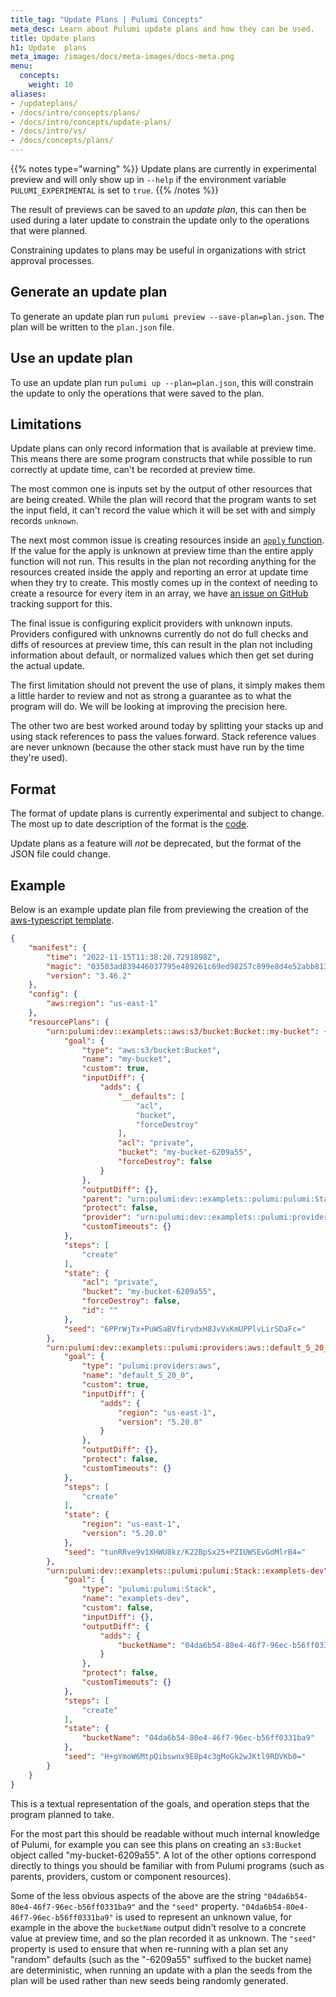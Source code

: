 ```yaml
---
title_tag: "Update Plans | Pulumi Concepts"
meta_desc: Learn about Pulumi update plans and how they can be used.
title: Update plans
h1: Update  plans
meta_image: /images/docs/meta-images/docs-meta.png
menu:
  concepts:
    weight: 10
aliases:
- /updateplans/
- /docs/intro/concepts/plans/
- /docs/intro/concepts/update-plans/
- /docs/intro/vs/
- /docs/concepts/plans/ 
---
```


{{% notes type="warning" %}}
Update plans are currently in experimental preview and will only show up in `--help` if the environment variable `PULUMI_EXPERIMENTAL` is set to `true`.
{{% /notes %}}

The result of previews can be saved to an _update plan_, this can then be used during a later update to
constrain the update only to the operations that were planned.

Constraining updates to plans may be useful in organizations with strict approval processes.

## Generate an update plan

To generate an update plan run `pulumi preview --save-plan=plan.json`. The plan will be written to the `plan.json` file.

## Use an update plan

To use an update plan run `pulumi up --plan=plan.json`, this will constrain the update to only the operations that were saved to the plan.

## Limitations

Update plans can only record information that is available at preview time. This means there are some program
constructs that while possible to run correctly at update time, can't be recorded at preview time.

The most common one is inputs set by the output of other resources that are being created. While the plan will
record that the program wants to set the input field, it can't record the value which it will be set with and
simply records `unknown`.

The next most common issue is creating resources inside an [`apply`
function](/docs/concepts/inputs-outputs/#apply). If the value for the apply is
unknown at preview time than the entire apply function will not run. This results in the plan not recording
anything for the resources created inside the apply and reporting an error at update time when they try to
create. This mostly comes up in the context of needing to create a resource for every item in an array, we
have [an issue on GitHub](https://github.com/pulumi/pulumi/issues/4834) tracking support for this.

The final issue is configuring explicit providers with unknown inputs. Providers configured with unknowns
currently do not do full checks and diffs of resources at preview time, this can result in the plan not
including information about default, or normalized values which then get set during the actual update.

The first limitation should not prevent the use of plans, it simply makes them a little harder to review and
not as strong a guarantee as to what the program will do. We will be looking at improving the precision here.

The other two are best worked around today by splitting your stacks up and using stack references to pass the
values forward. Stack reference values are never unknown (because the other stack must have run by the time
they're used).

## Format

The format of update plans is currently experimental and subject to change. The most up to date description of
the format is the [code](https://github.com/pulumi/pulumi/blob/master/sdk/go/common/apitype/plan.go).

Update plans as a feature will _not_ be deprecated, but the format of the JSON file could change.

## Example

Below is an example update plan file from previewing the creation of the [aws-typescript
template](https://github.com/pulumi/templates/tree/master/aws-typescript).

```json
{
    "manifest": {
        "time": "2022-11-15T11:38:20.7291898Z",
        "magic": "03503ad839446037795e489261c69ed98257c899e8d4e52abb8134db63afcdd3",
        "version": "3.46.2"
    },
    "config": {
        "aws:region": "us-east-1"
    },
    "resourcePlans": {
        "urn:pulumi:dev::examplets::aws:s3/bucket:Bucket::my-bucket": {
            "goal": {
                "type": "aws:s3/bucket:Bucket",
                "name": "my-bucket",
                "custom": true,
                "inputDiff": {
                    "adds": {
                        "__defaults": [
                            "acl",
                            "bucket",
                            "forceDestroy"
                        ],
                        "acl": "private",
                        "bucket": "my-bucket-6209a55",
                        "forceDestroy": false
                    }
                },
                "outputDiff": {},
                "parent": "urn:pulumi:dev::examplets::pulumi:pulumi:Stack::examplets-dev",
                "protect": false,
                "provider": "urn:pulumi:dev::examplets::pulumi:providers:aws::default_5_20_0::04da6b54-80e4-46f7-96ec-b56ff0331ba9",
                "customTimeouts": {}
            },
            "steps": [
                "create"
            ],
            "state": {
                "acl": "private",
                "bucket": "my-bucket-6209a55",
                "forceDestroy": false,
                "id": ""
            },
            "seed": "6PPrWjTx+PuWSaBVfirvdxH8JvVxKmUPPlvLirSDaFc="
        },
        "urn:pulumi:dev::examplets::pulumi:providers:aws::default_5_20_0": {
            "goal": {
                "type": "pulumi:providers:aws",
                "name": "default_5_20_0",
                "custom": true,
                "inputDiff": {
                    "adds": {
                        "region": "us-east-1",
                        "version": "5.20.0"
                    }
                },
                "outputDiff": {},
                "protect": false,
                "customTimeouts": {}
            },
            "steps": [
                "create"
            ],
            "state": {
                "region": "us-east-1",
                "version": "5.20.0"
            },
            "seed": "tunRRve9v1XHWU8kz/K22BpSx25+PZIUWSEvGdMlrB4="
        },
        "urn:pulumi:dev::examplets::pulumi:pulumi:Stack::examplets-dev": {
            "goal": {
                "type": "pulumi:pulumi:Stack",
                "name": "examplets-dev",
                "custom": false,
                "inputDiff": {},
                "outputDiff": {
                    "adds": {
                        "bucketName": "04da6b54-80e4-46f7-96ec-b56ff0331ba9"
                    }
                },
                "protect": false,
                "customTimeouts": {}
            },
            "steps": [
                "create"
            ],
            "state": {
                "bucketName": "04da6b54-80e4-46f7-96ec-b56ff0331ba9"
            },
            "seed": "H+gYmoW6MtpQibswnx9E8p4c3gMoGk2wJKtl9RDVKb0="
        }
    }
}
```

This is a textual representation of the goals, and operation steps that the program planned to take.

For the most part this should be readable without much internal knowledge of Pulumi, for example you can see
this plans on creating an `s3:Bucket` object called "my-bucket-6209a55". A lot of the other options correspond
directly to things you should be familiar with from Pulumi programs (such as parents, providers, custom or
 component resources).

 Some of the less obvious aspects of the above are the string `"04da6b54-80e4-46f7-96ec-b56ff0331ba9"` and the
 `"seed"` property. `"04da6b54-80e4-46f7-96ec-b56ff0331ba9"` is used to represent an unknown value, for
 example in the above the `bucketName` output didn't resolve to a concrete value at preview time, and so the
 plan recorded it as unknown. The `"seed"` property is used to ensure that when re-running with a plan set any
 "random" defaults (such as the "-6209a55" suffixed to the bucket name) are deterministic, when running an
 update with a plan the seeds from the plan will be used rather than new seeds being randomly generated.
